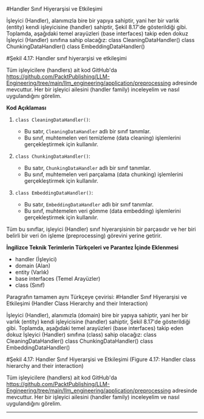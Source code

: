 #Handler Sınıf Hiyerarşisi ve Etkileşimi

İşleyici (Handler), alanımızla bire bir yapıya sahiptir, yani her bir varlık (entity) kendi işleyicisine (handler) sahiptir, Şekil 8.17'de gösterildiği gibi. Toplamda, aşağıdaki temel arayüzleri (base interfaces) takip eden dokuz İşleyici (Handler) sınıfına sahip olacağız: 
class CleaningDataHandler() 
class ChunkingDataHandler() 
class EmbeddingDataHandler() 

#Şekil 4.17: Handler sınıf hiyerarşisi ve etkileşimi

Tüm işleyicilere (handlers) ait kod GitHub'da https://github.com/PacktPublishing/LLM-Engineering/tree/main/llm_engineering/application/preprocessing adresinde mevcuttur. Her bir işleyici ailesini (handler family) inceleyelim ve nasıl uygulandığını görelim.

**Kod Açıklaması**

1. `class CleaningDataHandler()`: 
   - Bu satır, `CleaningDataHandler` adlı bir sınıf tanımlar. 
   - Bu sınıf, muhtemelen veri temizleme (data cleaning) işlemlerini gerçekleştirmek için kullanılır.

2. `class ChunkingDataHandler()`: 
   - Bu satır, `ChunkingDataHandler` adlı bir sınıf tanımlar. 
   - Bu sınıf, muhtemelen veri parçalama (data chunking) işlemlerini gerçekleştirmek için kullanılır.

3. `class EmbeddingDataHandler()`: 
   - Bu satır, `EmbeddingDataHandler` adlı bir sınıf tanımlar. 
   - Bu sınıf, muhtemelen veri gömme (data embedding) işlemlerini gerçekleştirmek için kullanılır.

Tüm bu sınıflar, işleyici (Handler) sınıf hiyerarşisinin bir parçasıdır ve her biri belirli bir veri ön işleme (preprocessing) görevini yerine getirir.

**İngilizce Teknik Terimlerin Türkçeleri ve Parantez İçinde Eklenmesi**

- handler (İşleyici)
- domain (Alan)
- entity (Varlık)
- base interfaces (Temel Arayüzler)
- class (Sınıf)

Paragrafın tamamen aynı Türkçeye çevirisi:
#Handler Sınıf Hiyerarşisi ve Etkileşimi (Handler Class Hierarchy and their Interaction)

İşleyici (Handler), alanımızla (domain) bire bir yapıya sahiptir, yani her bir varlık (entity) kendi işleyicisine (handler) sahiptir, Şekil 8.17'de gösterildiği gibi. Toplamda, aşağıdaki temel arayüzleri (base interfaces) takip eden dokuz İşleyici (Handler) sınıfına (class) sahip olacağız: 
class CleaningDataHandler() 
class ChunkingDataHandler() 
class EmbeddingDataHandler() 

#Şekil 4.17: Handler Sınıf Hiyerarşisi ve Etkileşimi (Figure 4.17: Handler class hierarchy and their interaction)

Tüm işleyicilere (handlers) ait kod GitHub'da https://github.com/PacktPublishing/LLM-Engineering/tree/main/llm_engineering/application/preprocessing adresinde mevcuttur. Her bir işleyici ailesini (handler family) inceleyelim ve nasıl uygulandığını görelim.

---

